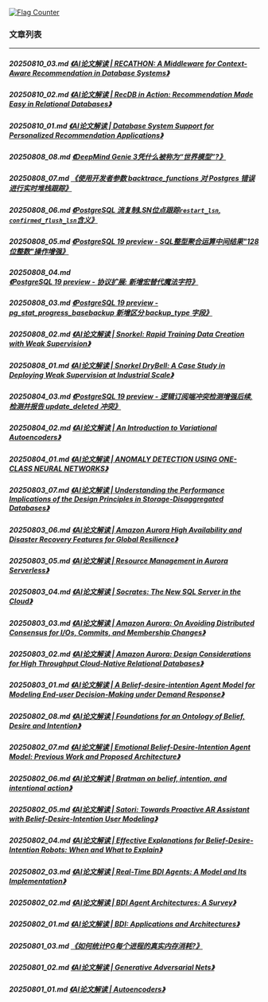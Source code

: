 <a rel="nofollow" href="http://info.flagcounter.com/h9V1"  ><img src="http://s03.flagcounter.com/count/h9V1/bg_FFFFFF/txt_000000/border_CCCCCC/columns_2/maxflags_12/viewers_0/labels_0/pageviews_0/flags_0/"  alt="Flag Counter"  border="0"  ></a>  
  
### 文章列表  
----  
##### 20250810_03.md   [《AI论文解读 | RECATHON: A Middleware for Context-Aware Recommendation in Database Systems》](20250810_03.md)  
##### 20250810_02.md   [《AI论文解读 | RecDB in Action: Recommendation Made Easy in Relational Databases》](20250810_02.md)  
##### 20250810_01.md   [《AI论文解读 | Database System Support for Personalized Recommendation Applications》](20250810_01.md)  
##### 20250808_08.md   [《DeepMind Genie 3凭什么被称为“世界模型”?》](20250808_08.md)  
##### 20250808_07.md   [《使用开发者参数 backtrace_functions 对 Postgres 错误进行实时堆栈跟踪》](20250808_07.md)  
##### 20250808_06.md   [《PostgreSQL 流复制LSN位点跟踪`restart_lsn`, `confirmed_flush_lsn`含义》](20250808_06.md)  
##### 20250808_05.md   [《PostgreSQL 19 preview - SQL整型聚合运算中间结果"128 位整数"操作增强》](20250808_05.md)  
##### 20250808_04.md   [《PostgreSQL 19 preview - 协议扩展: 新增宏替代魔法字符》](20250808_04.md)  
##### 20250808_03.md   [《PostgreSQL 19 preview - pg_stat_progress_basebackup 新增区分 backup_type 字段》](20250808_03.md)  
##### 20250808_02.md   [《AI论文解读 | Snorkel: Rapid Training Data Creation with Weak Supervision》](20250808_02.md)  
##### 20250808_01.md   [《AI论文解读 | Snorkel DryBell: A Case Study in Deploying Weak Supervision at Industrial Scale》](20250808_01.md)  
##### 20250804_03.md   [《PostgreSQL 19 preview - 逻辑订阅端冲突检测增强后续, 检测并报告 update_deleted 冲突》](20250804_03.md)  
##### 20250804_02.md   [《AI论文解读 | An Introduction to Variational Autoencoders》](20250804_02.md)  
##### 20250804_01.md   [《AI论文解读 | ANOMALY DETECTION USING ONE-CLASS NEURAL NETWORKS》](20250804_01.md)  
##### 20250803_07.md   [《AI论文解读 | Understanding the Performance Implications of the Design Principles in Storage-Disaggregated Databases》](20250803_07.md)  
##### 20250803_06.md   [《AI论文解读 | Amazon Aurora High Availability and Disaster Recovery Features for Global Resilience》](20250803_06.md)  
##### 20250803_05.md   [《AI论文解读 | Resource Management in Aurora Serverless》](20250803_05.md)  
##### 20250803_04.md   [《AI论文解读 | Socrates: The New SQL Server in the Cloud》](20250803_04.md)  
##### 20250803_03.md   [《AI论文解读 | Amazon Aurora: On Avoiding Distributed Consensus for I/Os, Commits, and Membership Changes》](20250803_03.md)  
##### 20250803_02.md   [《AI论文解读 | Amazon Aurora: Design Considerations for High Throughput Cloud-Native Relational Databases》](20250803_02.md)  
##### 20250803_01.md   [《AI论文解读 | A Belief-desire-intention Agent Model for Modeling End-user Decision-Making under Demand Response》](20250803_01.md)  
##### 20250802_08.md   [《AI论文解读 | Foundations for an Ontology of Belief, Desire and Intention》](20250802_08.md)  
##### 20250802_07.md   [《AI论文解读 | Emotional Belief-Desire-Intention Agent Model: Previous Work and Proposed Architecture》](20250802_07.md)  
##### 20250802_06.md   [《AI论文解读 | Bratman on belief, intention, and intentional action》](20250802_06.md)  
##### 20250802_05.md   [《AI论文解读 | Satori: Towards Proactive AR Assistant with Belief-Desire-Intention User Modeling》](20250802_05.md)  
##### 20250802_04.md   [《AI论文解读 | Effective Explanations for Belief-Desire-Intention Robots: When and What to Explain》](20250802_04.md)  
##### 20250802_03.md   [《AI论文解读 | Real-Time BDI Agents: A Model and Its Implementation》](20250802_03.md)  
##### 20250802_02.md   [《AI论文解读 | BDI Agent Architectures: A Survey》](20250802_02.md)  
##### 20250802_01.md   [《AI论文解读 | BDI: Applications and Architectures》](20250802_01.md)  
##### 20250801_03.md   [《如何统计PG每个进程的真实内存消耗?》](20250801_03.md)  
##### 20250801_02.md   [《AI论文解读 | Generative Adversarial Nets》](20250801_02.md)  
##### 20250801_01.md   [《AI论文解读 | Autoencoders》](20250801_01.md)  
